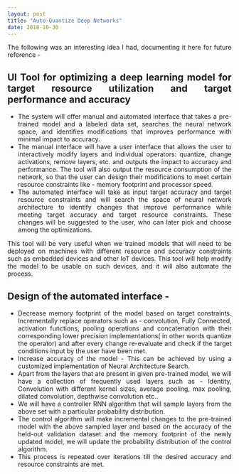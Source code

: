 ```yaml
---
layout: post
title: "Auto-Quantize Deep Networks"
date: 2018-10-30
---
```


<style>body {text-align: justify}</style>

The following was an interesting idea I had, documenting it here for future reference - 

## UI Tool for optimizing a deep learning model for target resource utilization and target performance and accuracy

- The system will offer manual and automated interface that takes a pre-trained model and a labeled data set, searches the neural network space, and identifies modifications that improves performance with minimal impact to accuracy.
- The manual interface will have a user interface that allows the user to interactively modify layers and individual operators: quantize, change activations, remove layers, etc. and outputs the impact to accuracy and performance. The tool will also output the resource consumption of the network, so that the user can design their modifications to meet certain resource constraints like - memory footprint and processor speed.
- The automated interface will take as input target accuracy and target resource constraints and will search the space of neural network architecture to identify changes that improve performance while meeting target accuracy and target resource constraints. These changes will be suggested to the user, who can later pick and choose among the optimizations.

This tool will be very useful when we trained models that will need to be deployed on machines with different resource and accuracy constraints such as embedded devices and other IoT devices. This tool will help modify the model to be usable on such devices, and it will also automate the process.

## Design of the automated interface -

- Decrease memory footprint of the model based on target constraints. Incrementally replace operators such as - convolution, Fully Connected, activation functions, pooling operations and concatenation with their corresponding lower precision implementations( in other words quantize the operator) and after every change re-evaluate and check if the target conditions input by the user have been met.
- Increase accuracy of the model - This can be achieved by using a customized implementation of Neural Architecture Search. 
- Apart from the layers that are present in given pre-trained model, we will have a collection of frequently used layers such as - Identity, Convolution with different kernel sizes, average pooling, max pooling, dilated convolution, depthwise convolution etc.. 
- We will have a controller RNN algorithm that will sample layers from the above set with a particular probability distribution.
- The control algorithm will make incremental changes to the pre-trained model with the above sampled layer and based on the accuracy of the held-out validation dataset and the memory footprint of the newly updated model, we will update the probability distribution of the control algorithm.
- This process is repeated over iterations till the desired accuracy and resource constraints are met.
